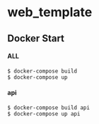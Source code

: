 # web_template
## Docker Start

#### ALL
```
$ docker-compose build
$ docker-compose up
```

#### api
```
$ docker-compose build api
$ docker-compose up api
```
